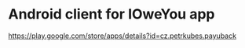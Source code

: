 # Android client for IOweYou app

https://play.google.com/store/apps/details?id=cz.petrkubes.payuback
